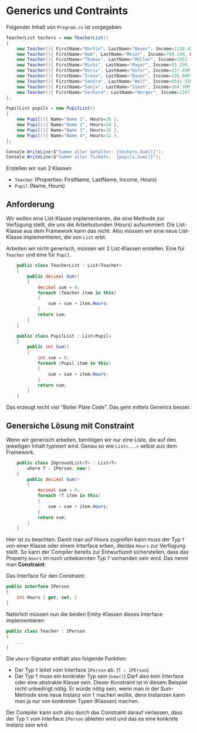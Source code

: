 # Generics und Contraints

Folgender Inhalt von ``Program.cs`` ist vorgegeben:

```C#
TeacherList techers = new TeacherList()
{
    new Teacher(){ FirstName="Martin", LastName="Bauer", Income=1230.45M, Hours=12 },
    new Teacher(){ FirstName="Bob", LastName="Meier", Income=789.15M, Hours=26 },
    new Teacher(){ FirstName="Thomas", LastName="Müller", Income=1952.14M, Hours=10 },
    new Teacher(){ FirstName="Michi", LastName="Mayer", Income=93.25M, Hours=6 },
    new Teacher(){ FirstName="Doris", LastName="Hofer", Income=257.45M, Hours=29 },
    new Teacher(){ FirstName="Irene", LastName="Bauer", Income=126.96M, Hours=21 },
    new Teacher(){ FirstName="Sandra", LastName="Wolf", Income=6541.55M, Hours=23 },
    new Teacher(){ FirstName="Sonja", LastName="Simon", Income=364.70M, Hours=22 },
    new Teacher(){ FirstName="Gerhard", LastName="Berger", Income=1347.69M, Hours=14 }
};

PupilList pupils = new PupilList()
{
    new Pupil(){ Name="Name 1", Hours=36 },
    new Pupil(){ Name="Name 2", Hours=34 },
    new Pupil(){ Name="Name 3", Hours=38 },
    new Pupil(){ Name="Name 4", Hours=32 },
};

Console.WriteLine($"Summe aller Gehälter: {techers.Sum()}");
Console.WriteLine($"Summe aller Tickets:  {pupils.Sum()}");
```

Erstellen wir nun 2 Klassen

* ``Teacher`` (Properties: FirstName, LastName, Income, Hours)
* ``Pupil`` (Name, Hours)

## Anforderung

Wir wollen eine List-Klasse implementieren, die eine Methode zur Verfügung stellt, die uns die Arbeitsstunden (Hours) aufsummiert. Die List-Klasse aus dem Framework kann das nicht. Also müssen wir eine neue List-Klasse implementieren, die von ``List`` erbt.

Arbeiten wir nicht generisch, müssen wir 2 List-Klassen erstellen. Eine für ``Teacher`` und eine für ``Pupil``.

```C#
    public class TeacherList : List<Teacher>
    {
        public decimal Sum()
        {
            decimal sum = 0;
            foreach (Teacher item in this)
            {
                sum = sum + item.Hours;
            }
            return sum;
        }
    }
```

```C#
    public class PupilList : List<Pupil>
    {
        public int Sum()
        {
            int sum = 0;
            foreach (Pupil item in this)
            {
                sum = sum + item.Hours;
            }
            return sum;
        }
    }
```

Das erzeugt recht viel "Boiler Plate Code". Das geht mittels Generics besser.

## Genersiche Lösung mit Constraint

Wenn wir generisch arbeiten, benötigen wir nur eine Liste, die auf den jeweiligen Inhalt typisiert wird. Genau so wie ``List<...>`` selbst aus dem Framework.

```C#
    public class ImprovedList<T> : List<T>
        where T : IPerson, new()
    {
        public decimal Sum()
        {
            decimal sum = 0;
            foreach (T item in this)
            {
                sum = sum + item.Hours;
            }
            return sum;
        }
    }
```

Hier ist zu beachten. Damit man auf Hours zugreifen kann muss der Typ ``T`` von einer Klasse oder einem Interface erben, die/das ``Hours`` zur Verfügung stellt. So kann der Compiler bereits zur Entwurfszeit sicherstellen, dass das Property ``Hours`` im noch unbekannten Typ ``T`` vorhanden sein wird. Das nennt man **Constraint**.

Das Interface für den Constraint:

```C#
public interface IPerson
{
    int Hours { get; set; }
}
```

Natürlich müssen nun die beiden Entity-Klassen dieses Interface implementieren:

```C#
public class Teacher : IPerson
{
    ...
}
```

Die ``where``-Signatur enthält also folgende Funktion:

* Der Typ ``T`` leitet vom Interface ``IPerson`` ab. (``T : IPErson``)
* Der Typ ``T`` muss ein konkreter Typ sein (``new()``) Darf also kein Interface oder eine abstrakte Klasse sein. Dieser Konstraint ist in diesem Beispiel nicht unbedingt nötig. Er würde nötig sein, wenn man in der Sum-Methode eine neue Instanz von ``T`` machen wollte, denn Instanzen kann man ja nur von konkreten Typen (Klassen) machen.

Der Compiler kann sich also durch das Constraint darauf verlassen, dass der Typ ``T`` vom Interface ``IPerson`` ableiten wird und das es eine konkrete Instanz sein wird.
